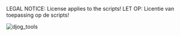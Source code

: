 LEGAL NOTICE: License applies to the scripts!
LET OP: Licentie van toepassing op de scripts!



![djog_tools](https://user-images.githubusercontent.com/67005256/145692214-68dc0da3-ba09-4e48-b1bb-00497df891e6.png)
